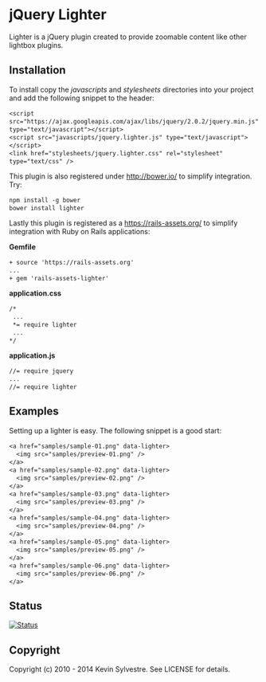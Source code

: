 # jQuery Lighter

Lighter is a jQuery plugin created to provide zoomable content like other lightbox plugins.

## Installation

To install copy the *javascripts* and *stylesheets* directories into your project and add the following snippet to the header:

    <script src="https://ajax.googleapis.com/ajax/libs/jquery/2.0.2/jquery.min.js" type="text/javascript"></script>
    <script src="javascripts/jquery.lighter.js" type="text/javascript"></script>
    <link href="stylesheets/jquery.lighter.css" rel="stylesheet" type="text/css" />

This plugin is also registered under http://bower.io/ to simplify integration. Try:

    npm install -g bower
    bower install lighter

Lastly this plugin is registered as a https://rails-assets.org/ to simplify integration with Ruby on Rails applications:

**Gemfile**

    + source 'https://rails-assets.org'
    ...
    + gem 'rails-assets-lighter'

**application.css**

    /*
     ...
     *= require lighter
     ...
    */

**application.js**

    //= require jquery
    ...
    //= require lighter


## Examples

Setting up a lighter is easy. The following snippet is a good start:

    <a href="samples/sample-01.png" data-lighter>
      <img src="samples/preview-01.png" />
    </a>
    <a href="samples/sample-02.png" data-lighter>
      <img src="samples/preview-02.png" />
    </a>
    <a href="samples/sample-03.png" data-lighter>
      <img src="samples/preview-03.png" />
    </a>
    <a href="samples/sample-04.png" data-lighter>
      <img src="samples/preview-04.png" />
    </a>
    <a href="samples/sample-05.png" data-lighter>
      <img src="samples/preview-05.png" />
    </a>
    <a href="samples/sample-06.png" data-lighter>
      <img src="samples/preview-06.png" />
    </a>

## Status

[![Status](https://travis-ci.org/ksylvest/jquery-lighter.png)](https://travis-ci.org/ksylvest/jquery-lighter)

## Copyright

Copyright (c) 2010 - 2014 Kevin Sylvestre. See LICENSE for details.
